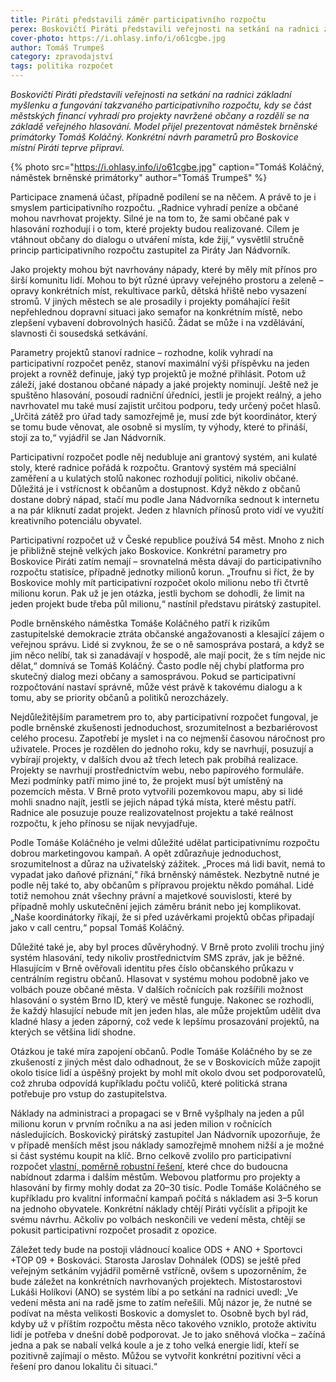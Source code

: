 ```yaml
---
title: Piráti představili záměr participativního rozpočtu
perex: Boskovičtí Piráti představili veřejnosti na setkání na radnici základní myšlenku a fungování takzvaného participativního rozpočtu, kdy se část městských financí vyhradí pro projekty navržené občany a rozdělí se na základě veřejného hlasování.
cover-photo: https://i.ohlasy.info/i/o61cgbe.jpg
author: Tomáš Trumpeš
category: zpravodajství
tags: politika rozpočet
---
```


*Boskovičtí Piráti představili veřejnosti na setkání na radnici základní myšlenku a fungování takzvaného participativního rozpočtu, kdy se část městských financí vyhradí pro projekty navržené občany a rozdělí se na základě veřejného hlasování. Model přijel prezentovat náměstek brněnské primátorky Tomáš Koláčný. Konkrétní návrh parametrů pro Boskovice místní Piráti teprve připraví.*

{% photo src="https://i.ohlasy.info/i/o61cgbe.jpg" caption="Tomáš Koláčný, náměstek brněnské primátorky" author="Tomáš Trumpeš" %}

Participace znamená účast, případně podílení se na něčem. A právě to je i smyslem participativního rozpočtu. „Radnice vyhradí peníze a občané mohou navrhovat projekty. Silné je na tom to, že sami občané pak v hlasování rozhodují i o tom, které projekty budou realizované. Cílem je vtáhnout občany do dialogu o utváření místa, kde žijí,“ vysvětlil stručně princip participativního rozpočtu zastupitel za Piráty Jan Nádvorník.

Jako projekty mohou být navrhovány nápady, které by měly mít přínos pro širší komunitu lidí. Mohou to být různé úpravy veřejného prostoru a zeleně – opravy konkrétních míst, rekultivace parků, dětská hřiště nebo vysazení stromů. V jiných městech se ale prosadily i projekty pomáhající řešit nepřehlednou dopravní situaci jako semafor na konkrétním místě, nebo zlepšení vybavení dobrovolných hasičů. Žádat se může i na vzdělávání, slavnosti či sousedská setkávání.

Parametry projektů stanoví radnice – rozhodne, kolik vyhradí na participativní rozpočet peněz, stanoví maximální výši příspěvku na jeden projekt a rovněž definuje, jaký typ projektů je možné přihlásit. Potom už záleží, jaké dostanou občané nápady a jaké projekty nominují. Ještě než je spuštěno hlasování, posoudí radniční úředníci, jestli je projekt reálný, a jeho navrhovatel mu také musí zajistit určitou podporu, tedy určený počet hlasů. „Určitá zátěž pro úřad tady samozřejmě je, musí zde být koordinátor, který se tomu bude věnovat, ale osobně si myslím, ty výhody, které to přináší, stojí za to,“ vyjádřil se Jan Nádvorník.

Participativní rozpočet podle něj nedubluje ani grantový systém, ani kulaté stoly, které radnice pořádá k rozpočtu. Grantový systém má speciální zaměření a u kulatých stolů nakonec rozhodují politici, nikoliv občané. Důležitá je i vstřícnost k občanům a dostupnost. Když někdo z občanů dostane dobrý nápad, stačí mu podle Jana Nádvorníka sednout k internetu a na pár kliknutí zadat projekt. Jeden z hlavních přínosů proto vidí ve využití kreativního potenciálu obyvatel.

Participativní rozpočet už v České republice používá 54 měst. Mnoho z nich je přibližně stejně velkých jako Boskovice. Konkrétní parametry pro Boskovice Piráti zatím nemají – srovnatelná města dávají do participativního rozpočtu statisíce, případně jednotky milionů korun. „Troufnu si říct, že by Boskovice mohly mít participativní rozpočet okolo milionu nebo tři čtvrtě milionu korun. Pak už je jen otázka, jestli bychom se dohodli, že limit na jeden projekt bude třeba půl milionu,“ nastínil představu pirátský zastupitel.

Podle brněnského náměstka Tomáše Koláčného patří k rizikům zastupitelské demokracie ztráta občanské angažovanosti a klesající zájem o veřejnou správu. Lidé si zvyknou, že se o ně samospráva postará, a když se jim něco nelíbí, tak si zanadávají v hospodě, ale mají pocit, že s tím nejde nic dělat,“ domnívá se Tomáš Koláčný. Často podle něj chybí platforma pro skutečný dialog mezi občany a samosprávou. Pokud se participativní rozpočtování nastaví správně, může vést právě k takovému dialogu a k tomu, aby se priority občanů a politiků nerozcházely.

Nejdůležitějším parametrem pro to, aby participativní rozpočet fungoval, je podle brněnské zkušenosti jednoduchost, srozumitelnost a bezbariérovost celého procesu. Zapotřebí je myslet i na co nejmenší časovou náročnost pro uživatele. Proces je rozdělen do jednoho roku, kdy se navrhují, posuzují a vybírají projekty, v dalších dvou až třech letech pak probíhá realizace. Projekty se navrhují prostřednictvím webu, nebo papírového formuláře. Mezi podmínky patří mimo jiné to, že projekt musí být umístěný na pozemcích města. V Brně proto vytvořili pozemkovou mapu, aby si lidé mohli snadno najít, jestli se jejich nápad týká místa, které městu patří. Radnice ale posuzuje pouze realizovatelnost projektu a také reálnost rozpočtu, k jeho přínosu se nijak nevyjadřuje.

Podle Tomáše Koláčného je velmi důležité udělat participativnímu rozpočtu dobrou marketingovou kampaň. A opět zdůrazňuje jednoduchost, srozumitelnost a důraz na uživatelský zážitek. „Proces má lidi bavit, nemá to vypadat jako daňové přiznání,“ říká brněnský náměstek. Nezbytně nutné je podle něj také to, aby občanům s přípravou projektu někdo pomáhal. Lidé totiž nemohou znát všechny právní a majetkové souvislosti, které by případně mohly uskutečnění jejich záměru bránit nebo jej komplikovat. „Naše koordinátorky říkají, že si před uzávěrkami projektů občas připadají jako v call centru,“ popsal Tomáš Koláčný.

Důležité také je, aby byl proces důvěryhodný. V Brně proto zvolili trochu jiný systém hlasování, tedy nikoliv prostřednictvím SMS zpráv, jak je běžné. Hlasujícím v Brně ověřovali identitu přes číslo občanského průkazu v centrálním registru občanů. Hlasovat v systému mohou podobně jako ve volbách pouze občané města. V dalších ročnících pak rozšířili možnost hlasování o systém Brno ID, který ve městě funguje. Nakonec se rozhodli, že každý hlasující nebude mít jen jeden hlas, ale může projektům udělit dva kladné hlasy a jeden záporný, což vede k lepšímu prosazování projektů, na kterých se většina lidí shodne.

Otázkou je také míra zapojení občanů. Podle Tomáše Koláčného by se ze zkušeností z jiných měst dalo odhadnout, že se v Boskovicích může zapojit okolo tisíce lidí a úspěšný projekt by mohl mít okolo dvou set podporovatelů, což zhruba odpovídá kupříkladu počtu voličů, které politická strana potřebuje pro vstup do zastupitelstva.

Náklady na administraci a propagaci se v Brně vyšplhaly na jeden a půl milionu korun v prvním ročníku a na asi jeden milion v ročnících následujících. Boskovický pirátský zastupitel Jan Nádvorník upozorňuje, že v případě menších měst jsou náklady samozřejmě mnohem nižší a je možné si část systému koupit na klíč. Brno celkově zvolilo pro participativní rozpočet [vlastní, poměrně robustní řešení](https://damenavas.brno.cz), které chce do budoucna nabídnout zdarma i dalším městům. Webovou platformu pro projekty a hlasování by firmy mohly dodat za 20–30 tisíc. Podle Tomáše Koláčného se kupříkladu pro kvalitní informační kampaň počítá s nákladem asi 3–5 korun na jednoho obyvatele. Konkrétní náklady chtějí Piráti vyčíslit a připojit ke svému návrhu. Ačkoliv po volbách neskončili ve vedení města, chtějí se pokusit participativní rozpočet prosadit z opozice.

Záležet tedy bude na postoji vládnoucí koalice ODS + ANO + Sportovci +TOP 09 + Boskováci. Starosta Jaroslav Dohnálek (ODS) se ještě před veřejným setkáním vyjádřil poměrně vstřícně, ovšem s upozorněním, že bude záležet na konkrétních navrhovaných projektech. Místostarostovi Lukáši Holíkovi (ANO) se systém líbí a po setkání na radnici uvedl: „Ve vedení města ani na radě jsme to zatím neřešili. Můj názor je, že nutné se podívat na města velikosti Boskovic a domyslet to. Osobně bych byl rád, kdyby už v příštím rozpočtu města něco takového vzniklo, protože aktivitu lidí je potřeba v dnešní době podporovat. Je to jako sněhová vločka – začíná jedna a pak se nabalí velká koule a je z toho velká energie lidí, kteří se pozitivně zajímají o město. Můžou se vytvořit konkrétní pozitivní věci a řešení pro danou lokalitu či situaci.“
